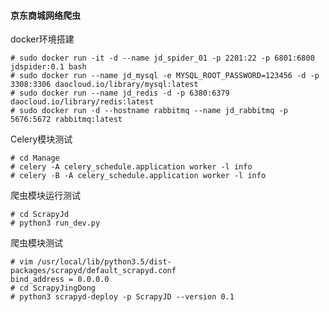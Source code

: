 #### 京东商城网络爬虫 
  
docker环境搭建
```commandline  
# sudo docker run -it -d --name jd_spider_01 -p 2201:22 -p 6801:6800 jdspider:0.1 bash
# sudo docker run --name jd_mysql -e MYSQL_ROOT_PASSWORD=123456 -d -p 3308:3306 daocloud.io/library/mysql:latest  
# sudo docker run --name jd_redis -d -p 6380:6379 daocloud.io/library/redis:latest  
# sudo docker run -d --hostname rabbitmq --name jd_rabbitmq -p 5676:5672 rabbitmq:latest
```
  
  
Celery模块测试  

```commandline  
# cd Manage
# celery -A celery_schedule.application worker -l info
# celery -B -A celery_schedule.application worker -l info
```

爬虫模块运行测试
```commandline  
# cd ScrapyJd
# python3 run_dev.py
```
爬虫模块测试  
```commandline  
# vim /usr/local/lib/python3.5/dist-packages/scrapyd/default_scrapyd.conf
bind_address = 0.0.0.0
# cd ScrapyJingDong
# python3 scrapyd-deploy -p ScrapyJD --version 0.1
```
